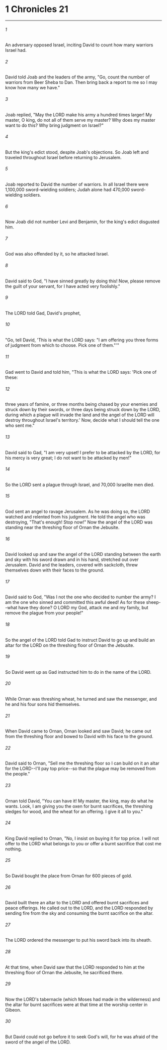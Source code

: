 # 1 Chronicles 21
***



###### 1 
An adversary opposed Israel, inciting David to count how many warriors Israel had. 

###### 2 
David told Joab and the leaders of the army, "Go, count the number of warriors from Beer Sheba to Dan. Then bring back a report to me so I may know how many we have." 

###### 3 
Joab replied, "May the LORD make his army a hundred times larger! My master, O king, do not all of them serve my master? Why does my master want to do this? Why bring judgment on Israel?" 

###### 4 
But the king's edict stood, despite Joab's objections. So Joab left and traveled throughout Israel before returning to Jerusalem. 

###### 5 
Joab reported to David the number of warriors. In all Israel there were 1,100,000 sword-wielding soldiers; Judah alone had 470,000 sword-wielding soldiers. 

###### 6 
Now Joab did not number Levi and Benjamin, for the king's edict disgusted him. 

###### 7 
God was also offended by it, so he attacked Israel. 

###### 8 
David said to God, "I have sinned greatly by doing this! Now, please remove the guilt of your servant, for I have acted very foolishly." 

###### 9 
The LORD told Gad, David's prophet, 

###### 10 
"Go, tell David, 'This is what the LORD says: "I am offering you three forms of judgment from which to choose. Pick one of them."'" 

###### 11 
Gad went to David and told him, "This is what the LORD says: 'Pick one of these: 

###### 12 
three years of famine, or three months being chased by your enemies and struck down by their swords, or three days being struck down by the LORD, during which a plague will invade the land and the angel of the LORD will destroy throughout Israel's territory.' Now, decide what I should tell the one who sent me." 

###### 13 
David said to Gad, "I am very upset! I prefer to be attacked by the LORD, for his mercy is very great; I do not want to be attacked by men!" 

###### 14 
So the LORD sent a plague through Israel, and 70,000 Israelite men died. 

###### 15 
God sent an angel to ravage Jerusalem. As he was doing so, the LORD watched and relented from his judgment. He told the angel who was destroying, "That's enough! Stop now!" Now the angel of the LORD was standing near the threshing floor of Ornan the Jebusite. 

###### 16 
David looked up and saw the angel of the LORD standing between the earth and sky with his sword drawn and in his hand, stretched out over Jerusalem. David and the leaders, covered with sackcloth, threw themselves down with their faces to the ground. 

###### 17 
David said to God, "Was I not the one who decided to number the army? I am the one who sinned and committed this awful deed! As for these sheep--what have they done? O LORD my God, attack me and my family, but remove the plague from your people!" 

###### 18 
So the angel of the LORD told Gad to instruct David to go up and build an altar for the LORD on the threshing floor of Ornan the Jebusite. 

###### 19 
So David went up as Gad instructed him to do in the name of the LORD. 

###### 20 
While Ornan was threshing wheat, he turned and saw the messenger, and he and his four sons hid themselves. 

###### 21 
When David came to Ornan, Ornan looked and saw David; he came out from the threshing floor and bowed to David with his face to the ground. 

###### 22 
David said to Ornan, "Sell me the threshing floor so I can build on it an altar for the LORD--I'll pay top price--so that the plague may be removed from the people." 

###### 23 
Ornan told David, "You can have it! My master, the king, may do what he wants. Look, I am giving you the oxen for burnt sacrifices, the threshing sledges for wood, and the wheat for an offering. I give it all to you." 

###### 24 
King David replied to Ornan, "No, I insist on buying it for top price. I will not offer to the LORD what belongs to you or offer a burnt sacrifice that cost me nothing. 

###### 25 
So David bought the place from Ornan for 600 pieces of gold. 

###### 26 
David built there an altar to the LORD and offered burnt sacrifices and peace offerings. He called out to the LORD, and the LORD responded by sending fire from the sky and consuming the burnt sacrifice on the altar. 

###### 27 
The LORD ordered the messenger to put his sword back into its sheath. 

###### 28 
At that time, when David saw that the LORD responded to him at the threshing floor of Ornan the Jebusite, he sacrificed there. 

###### 29 
Now the LORD's tabernacle (which Moses had made in the wilderness) and the altar for burnt sacrifices were at that time at the worship center in Gibeon. 

###### 30 
But David could not go before it to seek God's will, for he was afraid of the sword of the angel of the LORD.
